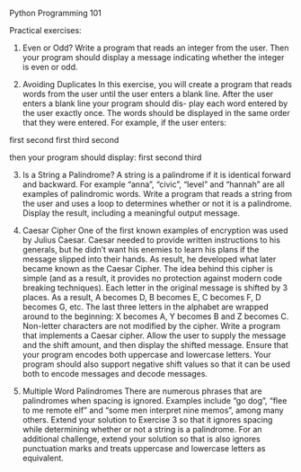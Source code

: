 Python Programming 101

Practical exercises:

1. Even or Odd?
Write a program that reads an integer from the user. Then your program should
display a message indicating whether the integer is even or odd. 

2. Avoiding Duplicates
In this exercise, you will create a program that reads words from the user until the user enters a blank line. After the user enters a blank line your program should dis- play each word entered by the user exactly once. The words should be displayed in the same order that they were entered. For example, if the user enters:

first
second
first
third
second

then your program should display:
first
second
third

3. Is a String a Palindrome?
A string is a palindrome if it is identical forward and backward. For example “anna”, “civic”, “level” and “hannah” are all examples of palindromic words. Write a program that reads a string from the user and uses a loop to determines whether or not it is a palindrome. Display the result, including a meaningful output message.

4. Caesar Cipher
One of the first known examples of encryption was used by Julius Caesar. Caesar needed to provide written instructions to his generals, but he didn’t want his enemies to learn his plans if the message slipped into their hands. As result, he developed what later became known as the Caesar Cipher.
The idea behind this cipher is simple (and as a result, it provides no protection against modern code breaking techniques). Each letter in the original message is shifted by 3 places. As a result, A becomes D, B becomes E, C becomes F, D becomes G, etc. The last three letters in the alphabet are wrapped around to the beginning: X becomes A, Y becomes B and Z becomes C. Non-letter characters are not modified by the cipher.
Write a program that implements a Caesar cipher. Allow the user to supply the message and the shift amount, and then display the shifted message. Ensure that your program encodes both uppercase and lowercase letters. Your program should also support negative shift values so that it can be used both to encode messages and decode messages.

5.  Multiple Word Palindromes
There are numerous phrases that are palindromes when spacing is ignored. Examples include “go dog”, “flee to me remote elf” and “some men interpret nine memos”, among many others. Extend your solution to Exercise 3 so that it ignores spacing while determining whether or not a string is a palindrome. For an additional challenge, extend your solution so that is also ignores punctuation marks and treats uppercase and lowercase letters as equivalent.





